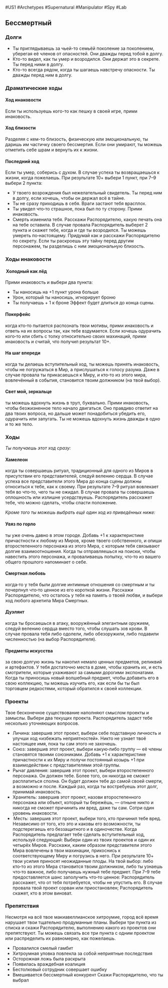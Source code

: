 #US1 #Archetypes #Supernatural #Manipulator #Spy #Lab 

## Бессмертный

### Долги
- Ты приглядываешь за чьей-то семьёй поколение за поколением, уберегая её членов от опасностей. Они дважды перед тобой в долгу. 
- Кто-то видел, как ты умер и возродился. Они держат это в секрете. Ты перед ними в долгу. 
- Кто-то всегда рядом, когда ты шагаешь навстречу опасности. Ты дважды перед ним в долгу.


### Драматические ходы
#### Ход инаковости 
Если ты используешь кого-то как пешку в своей игре, прими инаковость.

#### Ход близости
Разделяя с кем-то близость, физическую или эмоциональную, ты даришь им частичку своего бессмертия. Если они умирают, ты можешь отметить себе шрам и вернуть их к жизни.

#### Последний ход
Если ты умер, соберись с  духом. 
В  случае успеха ты возвращаешься к  жизни, когда пожелаешь.
При  результате 10+ выбери 1 пункт, при 7–9 выбери 2 пункта: 
- У твоего возрождения был нежелательный свидетель. Ты перед ним в долгу, если хочешь, чтобы он держал всё в тайне. 
- Ты не сразу приходишь в себя. Враги застают тебя врасплох. 
- Ты увидел что‑то страшное, пока был по ту сторону. Прими инаковость. 
- Смерть изменила тебя. Расскажи Распорядителю, какую печать она на тебе оставила.
В  случае провала Распорядитель выберет 2 пункта и  скажет тебе, когда и где ты возродился. Ты можешь умереть по‑настоящему. Придумай как и расскажи Распорядителю по  секрету. Если ты раскроешь эту тайну перед другим персонажем, ты разделишь с ним эмоциональную близость.

### Ходы инаковости
####  Холодный как лёд
Прими инаковость и выбери два пункта: 
- Ты наносишь на +1 пункт урона больше 
- Урон, который ты наносишь, игнорирует броню 
- Ты получаешь + 1 к броне
Эффект будет длиться до конца сцены. 

#### Покерфейс
когда кто‑то пытается распознать твои мотивы, прими инаковость и ответь на их вопросы так, как тебе вздумается. Если хочешь одурачить кого‑то или сбить с толку относительно своих махинаций, прими инаковость и считай, что получил результат 10+. 

#### На шаг впереди
когда ты делаешь вступительный ход, ты можешь принять инаковость, чтобы не погружаться в Мир, а прислушаться к голосу разума. Даже в случае провала ты прикасаешься к Миру, и кто‑то из этого мира, вовлечённый в события, становится твоим должником (на твой выбор). 

#### Свет мой, зеркальце
ты можешь вдохнуть жизнь в труп, буквально. Прими инаковость, чтобы безжизненное тело начало двигаться. Оно правдиво ответит на два твоих вопроса, но дальше может понадобиться убедить его, одурачить или запугать. Ты не можешь вдохнуть жизнь дважды в одно и то же тело.


### Ходы
*Ты получаешь этот ход сразу:*
#### Хамелеон
когда ты совершаешь ритуал, традиционный для одного из Миров в присутствии его представителей, следуй велению сердца. В случае успеха все представители этого Мира до конца сцены должны относиться к тебе, как к своему. При результате 7–9 ритуал вовлекает тебя во что‑то, чего ты не ожидал. В случае провала ты совершаешь оплошность или излишне усердствуешь. Распорядитель расскажет тебе, что можно сделать, чтобы спасти положение. 

*Кроме того ты можешь выбрать ещё один ход из приведённых ниже:*
#### Увяз по горло
ты уже очень давно в этом городе. Добавь +1 к характеристике причастности к любому из Миров, кроме твоего собственного, и опиши второстепенного персонажа из этого Мира, с которым тебя связывают долгие взаимоотношения. Когда ты отправляешься на поиски, чтобы навестить этого персонажа, и проваливаешь попытку, что‑то из вашего общего прошлого напоминает о себе. 

#### Смертная любовь
когда‑то у тебя были долгие интимные отношения со смертным и ты почерпнул что‑то ценное из его короткой жизни. Расскажи Распорядителю, что осталось у тебя на память о твоей любви, и выбери ход любого архетипа Мира Смертных. 

#### Дуэлянт
когда ты бросаешься в атаку, вооружённый элегантным оружием, следуй велению сердца вместо того, чтобы слушать зов крови. В случае провала тебя либо одолели, либо обезоружили, либо подавили численностью (на выбор Распорядителя). 

#### Предметы искусства
за свою долгую жизнь ты накопил немало ценных предметов, реликвий и артефактов. У тебя достаточно места в доме, чтобы хранить их, и есть смотрители, которые ухаживают за самыми дорогими экспонатами. Когда ты приносишь новый волшебный предмет, чтобы добавить его в свою коллекцию, ты можешь изучить его, как если бы ты был торговцем редкостями, который обратился к своей коллекции.

### Проекты
Твое бесконечное существование наполняют смыслом проекты и замыслы. Выбери два текущих проекта. Распорядитель задаст тебе несколько уточняющих вопросов. 
- Личина: завершив этот проект, выбери себе подставную личность и улучши ход «избежать неприятностей». Никто не узнает твоё настоящее имя, пока ты сам этого не захочешь. 
- Союз: завершив этот проект, выбери какую‑либо группу — её члены становятся твоими союзниками. Добавь +1 к характеристике причастности к их Миру и получи постоянный козырь +1 при взаимодействии с представителями этой группы. 
- Рычаг давления: завершив этот проект, выбери второстепенного персонажа. Он должен тебе. Более того, он никогда не сможет расплатиться сполна. Он будет должен тебе до самой своей смерти, а возможно и после. Каждый раз, когда ты востребуешь этот долг, принимай инаковость. 
- Хранитель: завершив этот проект, назови второстепенного персонажа или объект, который ты бережёшь, — отныне никто и никогда не сможет причинить им вред, даже ты сам. Сотри один уровень инаковости. 
-  Месть: завершив этот проект, выбери того, кто причинил тебе вред. Независимо от того, кто это и каковы его возможности, ты подстерегаешь его беззащитного и в одиночестве.
Когда Распорядитель предлагает тебе сделать вступительный ход, используй следующий: 
Выбери один из твоих проектов и один их четырёх Миров. Расскажи, каким образом представители этого Мира вовлечены в  твои махинации, прикоснись к  соответствующему Миру и  погрузись в  него. При  результате 10+ твои усилия приносят неожиданные плоды. На  твой выбор: либо кто‑то  из  этого Мира становится твоим должником, либо ты узнаешь что‑то важное, либо получаешь нужный тебе предмет. При 7–9 тебе предоставляется шанс заполучить что‑то ценное: Распорядитель расскажет, что от тебя потребуется, чтобы не упустить его. В  случае провала твой проект сорван или  приостановлен; Распорядитель скажет, кто в этом виноват. 

### Препятствия
Несмотря на всё твое макиавеллианское хитроумие, город всё время нарушает твои тщательно продуманные планы. Выбери три пункта из  списка и  скажи Распорядителю, выполнению какого из  проектов они препятствуют. Ты можешь связать все три пункта с одним проектом или распределить их равномерно, как пожелаешь. 
- Провалился смелый гамбит 
- Хитроумная уловка повлекла за собой неприятные последствия 
- Осторожная ложь была раскрыта 
- Появилась враждебная коалиция 
- Бестолковый сотрудник совершает ошибку 
- Вмешивается бессмертный конкурент
Скажи Распорядителю, что ты выбрал